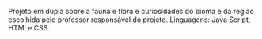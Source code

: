 Projeto em dupla sobre a fauna e flora e curiosidades do bioma e da região escolhida pelo professor responsável do projeto. Linguagens: Java Script, HTMl e CSS.
